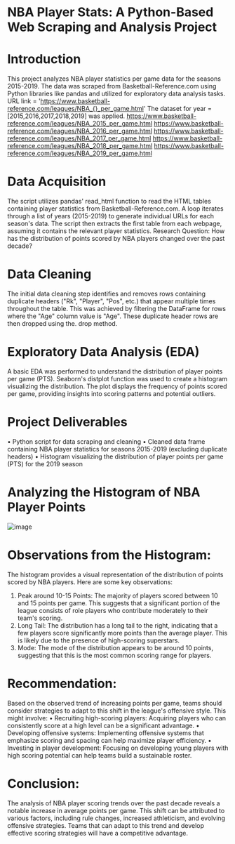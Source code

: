 # NBA Player Stats: A Python-Based Web Scraping and Analysis Project
# Introduction
This project analyzes NBA player statistics per game data for the seasons 2015-2019. The data was scraped from Basketball-Reference.com using Python libraries like pandas and utilized for exploratory data analysis tasks.
URL link = 'https://www.basketball-reference.com/leagues/NBA_{}_per_game.html'
The dataset for year = [2015,2016,2017,2018,2019] was applied.
https://www.basketball-reference.com/leagues/NBA_2015_per_game.html
https://www.basketball-reference.com/leagues/NBA_2016_per_game.html
https://www.basketball-reference.com/leagues/NBA_2017_per_game.html
https://www.basketball-reference.com/leagues/NBA_2018_per_game.html
https://www.basketball-reference.com/leagues/NBA_2019_per_game.html
# Data Acquisition
The script utilizes pandas' read_html function to read the HTML tables containing player statistics from Basketball-Reference.com. A loop iterates through a list of years (2015-2019) to generate individual URLs for each season's data. The script then extracts the first table from each webpage, assuming it contains the relevant player statistics.
Research Question:
How has the distribution of points scored by NBA players changed over the past decade?
# Data Cleaning
The initial data cleaning step identifies and removes rows containing duplicate headers ("Rk", "Player", "Pos", etc.) that appear multiple times throughout the table. This was achieved by filtering the DataFrame for rows where the "Age" column value is "Age". These duplicate header rows are then dropped using the. drop method.
# Exploratory Data Analysis (EDA)
A basic EDA was performed to understand the distribution of player points per game (PTS). Seaborn's distplot function was used to create a histogram visualizing the distribution. The plot displays the frequency of points scored per game, providing insights into scoring patterns and potential outliers.
# Project Deliverables
•	Python script for data scraping and cleaning
•	Cleaned data frame containing NBA player statistics for seasons 2015-2019 (excluding duplicate headers)
•	Histogram visualizing the distribution of player points per game (PTS) for the 2019 season

# Analyzing the Histogram of NBA Player Points
![image](https://github.com/user-attachments/assets/ef833cfa-402e-4ce8-9d15-6092386a7ae5)
 
# Observations from the Histogram:
The histogram provides a visual representation of the distribution of points scored by NBA players. Here are some key observations:
1.	Peak around 10-15 Points: The majority of players scored between 10 and 15 points per game. This suggests that a significant portion of the league consists of role players who contribute moderately to their team's scoring.
2.	Long Tail: The distribution has a long tail to the right, indicating that a few players score significantly more points than the average player. This is likely due to the presence of high-scoring superstars.
3.	Mode: The mode of the distribution appears to be around 10 points, suggesting that this is the most common scoring range for players.
# Recommendation:
Based on the observed trend of increasing points per game, teams should consider strategies to adapt to this shift in the league's offensive style. This might involve:
•	Recruiting high-scoring players: Acquiring players who can consistently score at a high level can be a significant advantage.
•	Developing offensive systems: Implementing offensive systems that emphasize scoring and spacing can help maximize player efficiency.
•	Investing in player development: Focusing on developing young players with high scoring potential can help teams build a sustainable roster.
# Conclusion:
The analysis of NBA player scoring trends over the past decade reveals a notable increase in average points per game. This shift can be attributed to various factors, including rule changes, increased athleticism, and evolving offensive strategies. Teams that can adapt to this trend and develop effective scoring strategies will have a competitive advantage.

